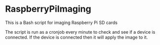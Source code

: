 # RaspberryPiImaging
This is a Bash script for imaging Raspberry Pi SD cards

The script is run as a cronjob every minute to check and see if a device is connected. If the device is connected then it will apply the image to it.
